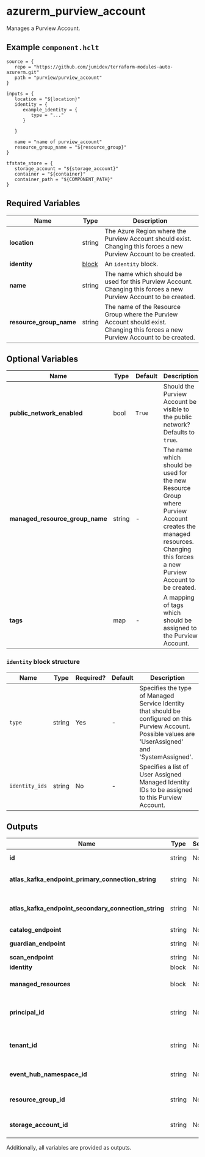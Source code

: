 # azurerm_purview_account

Manages a Purview Account.

## Example `component.hclt`

```hcl
source = {
   repo = "https://github.com/jumidev/terraform-modules-auto-azurerm.git" 
   path = "purview/purview_account" 
}

inputs = {
   location = "${location}" 
   identity = {
      example_identity = {
         type = "..."   
      }
  
   }
 
   name = "name of purview_account" 
   resource_group_name = "${resource_group}" 
}

tfstate_store = {
   storage_account = "${storage_account}" 
   container = "${container}" 
   container_path = "${COMPONENT_PATH}" 
}

```

## Required Variables

| Name | Type |  Description |
| ---- | --------- |  ----------- |
| **location** | string |  The Azure Region where the Purview Account should exist. Changing this forces a new Purview Account to be created. | 
| **identity** | [block](#identity-block-structure) |  An `identity` block. | 
| **name** | string |  The name which should be used for this Purview Account. Changing this forces a new Purview Account to be created. | 
| **resource_group_name** | string |  The name of the Resource Group where the Purview Account should exist. Changing this forces a new Purview Account to be created. | 

## Optional Variables

| Name | Type |  Default  |  Description |
| ---- | --------- |  ----------- | ----------- |
| **public_network_enabled** | bool |  `True`  |  Should the Purview Account be visible to the public network? Defaults to `true`. | 
| **managed_resource_group_name** | string |  -  |  The name which should be used for the new Resource Group where Purview Account creates the managed resources. Changing this forces a new Purview Account to be created. | 
| **tags** | map |  -  |  A mapping of tags which should be assigned to the Purview Account. | 

### `identity` block structure

| Name | Type | Required? | Default | Description |
| ---- | ---- | --------- | ------- | ----------- |
| `type` | string | Yes | - | Specifies the type of Managed Service Identity that should be configured on this Purview Account. Possible values are 'UserAssigned' and 'SystemAssigned'. |
| `identity_ids` | string | No | - | Specifies a list of User Assigned Managed Identity IDs to be assigned to this Purview Account. |



## Outputs

| Name | Type | Sensitive? | Description |
| ---- | ---- | --------- | --------- |
| **id** | string | No  | The ID of the Purview Account. | 
| **atlas_kafka_endpoint_primary_connection_string** | string | No  | Atlas Kafka endpoint primary connection string. | 
| **atlas_kafka_endpoint_secondary_connection_string** | string | No  | Atlas Kafka endpoint secondary connection string. | 
| **catalog_endpoint** | string | No  | Catalog endpoint. | 
| **guardian_endpoint** | string | No  | Guardian endpoint. | 
| **scan_endpoint** | string | No  | Scan endpoint. | 
| **identity** | block | No  | A `identity` block. | 
| **managed_resources** | block | No  | A `managed_resources` block. | 
| **principal_id** | string | No  | The Principal ID associated with this Managed Service Identity. | 
| **tenant_id** | string | No  | The Tenant ID associated with this Managed Service Identity. | 
| **event_hub_namespace_id** | string | No  | The ID of the managed event hub namespace. | 
| **resource_group_id** | string | No  | The ID of the managed resource group. | 
| **storage_account_id** | string | No  | The ID of the managed storage account. | 

Additionally, all variables are provided as outputs.

